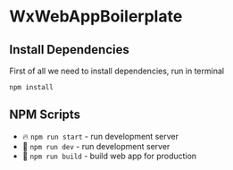 # WxWebAppBoilerplate



## Install Dependencies

First of all we need to install dependencies, run in terminal
```
npm install
```

## NPM Scripts

* 🔥 `npm run start` - run development server
* 🔧 `npm run dev` - run development server
* 🔧 `npm run build` - build web app for production

